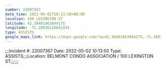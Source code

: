 ```yaml
---
number: 22007367
date_time: 2022-05-02T10:13:50+00:00
location: 100 LEXINGTON ST
latitude: 42.38481463044175
longitude: -71.18936126641434
type: ASSISTS
google_maps_link: https://maps.google.com/?q=42.38481463044175,-71.18936126641434
---
```


;;;Incident #: 22007367   Date: 2022-05-02 10:13:50   Type: ASSISTS;;;Location: BELMONT CONDO ASSOCIATION / 100 LEXINGTON ST;;;;;;
